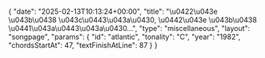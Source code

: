 {
    "date": "2025-02-13T10:13:24+00:00",
    "title": "\u0422\u043e \u043b\u0438 \u043c\u0443\u043a\u0430, \u0442\u043e \u043b\u0438 \u0441\u043a\u0443\u043a\u0430...",
    "type": "miscellaneous",
    "layout": "songpage",
    "params": {
        "id": "atlantic",
        "tonality": "C",
        "year": "1982",
        "chordsStartAt": 47,
        "textFinishAtLine": 87
    }
}